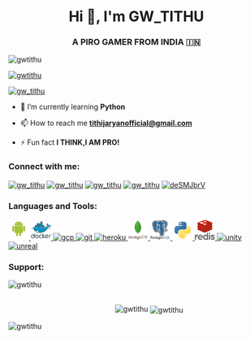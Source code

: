 <h1 align="center">Hi 👋, I'm GW_TITHU</h1>
<h3 align="center">A PIRO GAMER FROM INDIA 🇮🇳</h3>

<p align="left"> <img src="https://komarev.com/ghpvc/?username=gwtithu&label=Profile%20views&color=0e75b6&style=flat" alt="gwtithu" /> </p>

<p align="left"> <a href="https://github.com/ryo-ma/github-profile-trophy"><img src="https://github-profile-trophy.vercel.app/?username=gwtithu" alt="gwtithu" /></a> </p>

<p align="left"> <a href="https://twitter.com/gw_tithu" target="blank"><img src="https://img.shields.io/twitter/follow/gw_tithu?logo=twitter&style=for-the-badge" alt="gw_tithu" /></a> </p>

- 🌱 I’m currently learning **Python**

- 📫 How to reach me **tithijaryanofficial@gmail.com**

- ⚡ Fun fact **I THINK,I AM PRO!**

<h3 align="left">Connect with me:</h3>
<p align="left">
<a href="https://twitter.com/gw_tithu" target="blank"><img align="center" src="https://raw.githubusercontent.com/rahuldkjain/github-profile-readme-generator/master/src/images/icons/Social/twitter.svg" alt="gw_tithu" height="30" width="40" /></a>
<a href="https://fb.com/gw_tithu" target="blank"><img align="center" src="https://raw.githubusercontent.com/rahuldkjain/github-profile-readme-generator/master/src/images/icons/Social/facebook.svg" alt="gw_tithu" height="30" width="40" /></a>
<a href="https://instagram.com/gw_tithu" target="blank"><img align="center" src="https://raw.githubusercontent.com/rahuldkjain/github-profile-readme-generator/master/src/images/icons/Social/instagram.svg" alt="gw_tithu" height="30" width="40" /></a>
<a href="https://www.youtube.com/c/gw_tithu" target="blank"><img align="center" src="https://raw.githubusercontent.com/rahuldkjain/github-profile-readme-generator/master/src/images/icons/Social/youtube.svg" alt="gw_tithu" height="30" width="40" /></a>
<a href="https://discord.gg/deSMJbrV" target="blank"><img align="center" src="https://raw.githubusercontent.com/rahuldkjain/github-profile-readme-generator/master/src/images/icons/Social/discord.svg" alt="deSMJbrV" height="30" width="40" /></a>
</p>

<h3 align="left">Languages and Tools:</h3>
<p align="left"> <a href="https://developer.android.com" target="_blank" rel="noreferrer"> <img src="https://raw.githubusercontent.com/devicons/devicon/master/icons/android/android-original-wordmark.svg" alt="android" width="40" height="40"/> </a> <a href="https://www.docker.com/" target="_blank" rel="noreferrer"> <img src="https://raw.githubusercontent.com/devicons/devicon/master/icons/docker/docker-original-wordmark.svg" alt="docker" width="40" height="40"/> </a> <a href="https://cloud.google.com" target="_blank" rel="noreferrer"> <img src="https://www.vectorlogo.zone/logos/google_cloud/google_cloud-icon.svg" alt="gcp" width="40" height="40"/> </a> <a href="https://git-scm.com/" target="_blank" rel="noreferrer"> <img src="https://www.vectorlogo.zone/logos/git-scm/git-scm-icon.svg" alt="git" width="40" height="40"/> </a> <a href="https://heroku.com" target="_blank" rel="noreferrer"> <img src="https://www.vectorlogo.zone/logos/heroku/heroku-icon.svg" alt="heroku" width="40" height="40"/> </a> <a href="https://www.mongodb.com/" target="_blank" rel="noreferrer"> <img src="https://raw.githubusercontent.com/devicons/devicon/master/icons/mongodb/mongodb-original-wordmark.svg" alt="mongodb" width="40" height="40"/> </a> <a href="https://www.postgresql.org" target="_blank" rel="noreferrer"> <img src="https://raw.githubusercontent.com/devicons/devicon/master/icons/postgresql/postgresql-original-wordmark.svg" alt="postgresql" width="40" height="40"/> </a> <a href="https://www.python.org" target="_blank" rel="noreferrer"> <img src="https://raw.githubusercontent.com/devicons/devicon/master/icons/python/python-original.svg" alt="python" width="40" height="40"/> </a> <a href="https://redis.io" target="_blank" rel="noreferrer"> <img src="https://raw.githubusercontent.com/devicons/devicon/master/icons/redis/redis-original-wordmark.svg" alt="redis" width="40" height="40"/> </a> <a href="https://unity.com/" target="_blank" rel="noreferrer"> <img src="https://www.vectorlogo.zone/logos/unity3d/unity3d-icon.svg" alt="unity" width="40" height="40"/> </a> <a href="https://unrealengine.com/" target="_blank" rel="noreferrer"> <img src="https://raw.githubusercontent.com/kenangundogan/fontisto/036b7eca71aab1bef8e6a0518f7329f13ed62f6b/icons/svg/brand/unreal-engine.svg" alt="unreal" width="40" height="40"/> </a> </p>

<h3 align="left">Support:</h3>
<p><a href="https://ko-fi.com/gwtithu"> <img align="left" src="https://cdn.ko-fi.com/cdn/kofi3.png?v=3" height="50" width="210" alt="gwtithu" /></a></p><br><br>

<p><img align="left" src="https://github-readme-stats.vercel.app/api/top-langs?username=gwtithu&show_icons=true&locale=en&layout=compact" alt="gwtithu" /></p>

<p>&nbsp;<img align="center" src="https://github-readme-stats.vercel.app/api?username=gwtithu&show_icons=true&locale=en" alt="gwtithu" /></p>

<p><img align="center" src="https://github-readme-streak-stats.herokuapp.com/?user=gwtithu&" alt="gwtithu" /></p>
